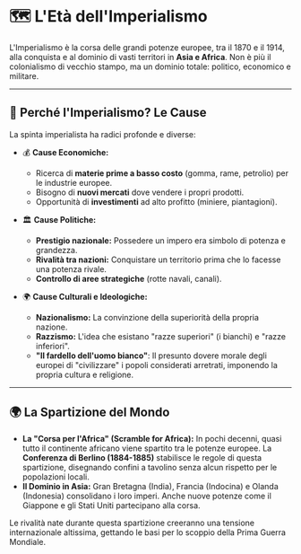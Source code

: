 # 🗺️ L'Età dell'Imperialismo

L'Imperialismo è la corsa delle grandi potenze europee, tra il 1870 e il 1914, alla conquista e al dominio di vasti territori in **Asia e Africa**. Non è più il colonialismo di vecchio stampo, ma un dominio totale: politico, economico e militare.

---

## 🤔 Perché l'Imperialismo? Le Cause

La spinta imperialista ha radici profonde e diverse:
*   💰 **Cause Economiche:**
    *   Ricerca di **materie prime a basso costo** (gomma, rame, petrolio) per le industrie europee.
    *   Bisogno di **nuovi mercati** dove vendere i propri prodotti.
    *   Opportunità di **investimenti** ad alto profitto (miniere, piantagioni).

*   🏛️ **Cause Politiche:**
    *   **Prestigio nazionale:** Possedere un impero era simbolo di potenza e grandezza.
    *   **Rivalità tra nazioni:** Conquistare un territorio prima che lo facesse una potenza rivale.
    *   **Controllo di aree strategiche** (rotte navali, canali).

*   🌍 **Cause Culturali e Ideologiche:**
    *   **Nazionalismo:** La convinzione della superiorità della propria nazione.
    *   **Razzismo:** L'idea che esistano "razze superiori" (i bianchi) e "razze inferiori".
    *   **"Il fardello dell'uomo bianco"**: Il presunto dovere morale degli europei di "civilizzare" i popoli considerati arretrati, imponendo la propria cultura e religione.

---

## 🌍 La Spartizione del Mondo

*   **La "Corsa per l'Africa" (Scramble for Africa):** In pochi decenni, quasi tutto il continente africano viene spartito tra le potenze europee. La **Conferenza di Berlino (1884-1885)** stabilisce le regole di questa spartizione, disegnando confini a tavolino senza alcun rispetto per le popolazioni locali.
*   **Il Dominio in Asia:** Gran Bretagna (India), Francia (Indocina) e Olanda (Indonesia) consolidano i loro imperi. Anche nuove potenze come il Giappone e gli Stati Uniti partecipano alla corsa.

Le rivalità nate durante questa spartizione creeranno una tensione internazionale altissima, gettando le basi per lo scoppio della Prima Guerra Mondiale.
